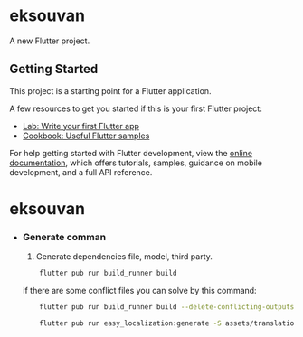 # eksouvan

A new Flutter project.

## Getting Started

This project is a starting point for a Flutter application.

A few resources to get you started if this is your first Flutter project:

- [Lab: Write your first Flutter app](https://docs.flutter.dev/get-started/codelab)
- [Cookbook: Useful Flutter samples](https://docs.flutter.dev/cookbook)

For help getting started with Flutter development, view the
[online documentation](https://docs.flutter.dev/), which offers tutorials,
samples, guidance on mobile development, and a full API reference.
# eksouvan

- ### Generate comman
    1. Generate dependencies file, model, third party.
    ```bash
        flutter pub run build_runner build
    ``` 
  if there are some conflict files you can solve by this command:

    ```bash
        flutter pub run build_runner build --delete-conflicting-outputs
    ``` 
    ```bash
        flutter pub run easy_localization:generate -S assets/translations -f keys -o locale_keys.g.dart
    ``` 
